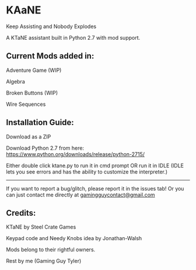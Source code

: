 # KAaNE
Keep Assisting and Nobody Explodes 

A KTaNE assistant built in Python 2.7 with mod support.

## Current Mods added in:

Adventure Game (WIP)

Algebra

Broken Buttons (WIP)

Wire Sequences

## Installation Guide:

Download as a ZIP

Download Python 2.7 from here: https://www.python.org/downloads/release/python-2715/

Either double click ktane.py to run it in cmd prompt OR run it in IDLE (IDLE lets you see errors and has the ability to customize the interpreter.)

***

If you want to report a bug/glitch, please report it in the issues tab! Or you can just contact me directly at gamingguycontact@gmail.com

## Credits:

KTaNE by Steel Crate Games

Keypad code and Needy Knobs idea by Jonathan-Walsh

Mods belong to their rightful owners.

Rest by me (Gaming Guy Tyler)
